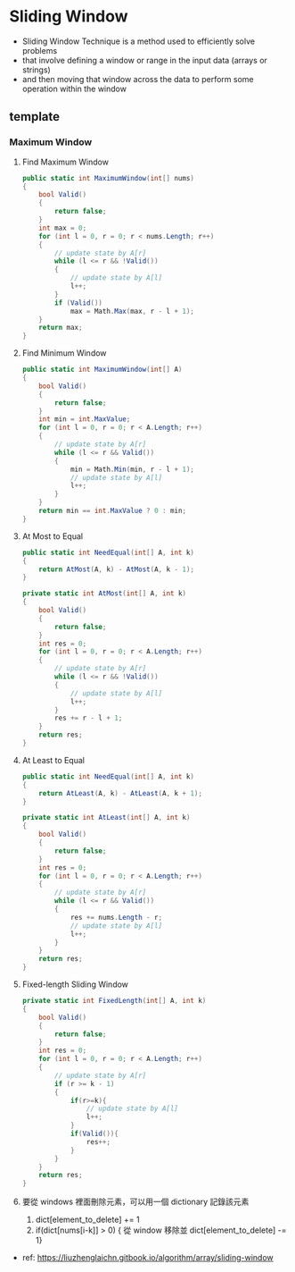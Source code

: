 # Sliding Window

- Sliding Window Technique is a method used to efficiently solve problems 
- that involve defining a window or range in the input data (arrays or strings) 
- and then moving that window across the data to perform some operation within the window

## template

### Maximum Window

1. Find Maximum Window

    ```csharp
    public static int MaximumWindow(int[] nums)
    {
        bool Valid()
        {
            return false;
        }
        int max = 0;
        for (int l = 0, r = 0; r < nums.Length; r++)
        {
            // update state by A[r]
            while (l <= r && !Valid())
            {
                // update state by A[l]
                l++;
            }
            if (Valid())
                max = Math.Max(max, r - l + 1);
        }
        return max;
    }
    ```

2. Find Minimum Window

    ```csharp
    public static int MaximumWindow(int[] A)
    {
        bool Valid()
        {
            return false;
        }
        int min = int.MaxValue;
        for (int l = 0, r = 0; r < A.Length; r++)
        {
            // update state by A[r]
            while (l <= r && Valid())
            {
                min = Math.Min(min, r - l + 1);
                // update state by A[l]
                l++;
            }
        }
        return min == int.MaxValue ? 0 : min;
    }
    ```

3. At Most to Equal

    ```csharp
    public static int NeedEqual(int[] A, int k)
    {
        return AtMost(A, k) - AtMost(A, k - 1);
    }

    private static int AtMost(int[] A, int k)
    {
        bool Valid()
        {
            return false;
        }
        int res = 0;
        for (int l = 0, r = 0; r < A.Length; r++)
        {
            // update state by A[r]
            while (l <= r && !Valid())
            {
                // update state by A[l]
                l++;
            }
            res += r - l + 1;
        }
        return res;
    }
    ```

4. At Least to Equal

    ```csharp
    public static int NeedEqual(int[] A, int k)
    {
        return AtLeast(A, k) - AtLeast(A, k + 1);
    }

    private static int AtLeast(int[] A, int k)
    {
        bool Valid()
        {
            return false;
        }
        int res = 0;
        for (int l = 0, r = 0; r < A.Length; r++)
        {
            // update state by A[r]
            while (l <= r && Valid())
            {
                res += nums.Length - r;
                // update state by A[l]
                l++;
            }
        }
        return res;
    }
    ```

5. Fixed-length Sliding Window

    ```csharp
    private static int FixedLength(int[] A, int k)
    {
        bool Valid()
        {
            return false;
        }
        int res = 0;
        for (int l = 0, r = 0; r < A.Length; r++)
        {
            // update state by A[r]
            if (r >= k - 1)
            {
                if(r>=k){
                    // update state by A[l]
                    l++;
                }
                if(Valid()){
                    res++;
                }
            }
        }
        return res;
    }
    ```

6. 要從 windows 裡面刪除元素，可以用一個 dictionary 記錄該元素
   1. dict[element_to_delete] += 1
   2. if(dict[nums[i-k]] > 0) { 從 window 移除並 dict[element_to_delete] -= 1}

- ref: <https://liuzhenglaichn.gitbook.io/algorithm/array/sliding-window>
